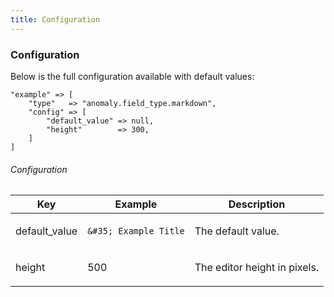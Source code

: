 ```yaml
---
title: Configuration 
---
```


### Configuration

Below is the full configuration available with default values:

    "example" => [ 
        "type"   => "anomaly.field_type.markdown",
        "config" => [
            "default_value" => null,
            "height"        => 300,
        ]
    ]

###### Configuration

<table class="table table-bordered table-striped">

<thead>

<tr>

<th>Key</th>

<th>Example</th>

<th>Description</th>

</tr>

</thead>

<tbody>

<tr>

<td>

default_value

</td>

<td>

`&#35; Example Title`

</td>

<td>

The default value.

</td>

</tr>

<tr>

<td>

height

</td>

<td>

500

</td>

<td>

The editor height in pixels.

</td>

</tr>

</tbody>

</table>
